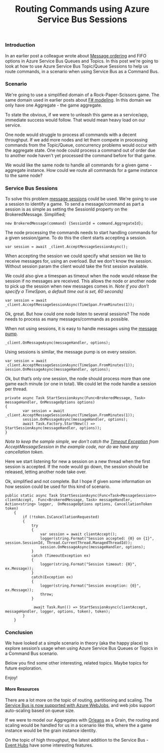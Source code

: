 ﻿---
layout: default
title: Routing Commands using Azure Service Bus Sessions
---

### Introduction

In an earlier post a colleague wrote about [Message ordering](http://www.jayway.com/2013/12/20/message-ordering-on-windows-azure-service-bus-queues/) and FIFO options in Azure Service Bus Queues and Topics. In this post we're going to look at how to use Azure Service Bus Topic/Queue Sessions to help us route commands, in a scenario when using Service Bus as a Command Bus.

### Scenario
We're going to use a simplified domain of a Rock-Paper-Scissors game. The same domain used in earlier posts about [F# modeling](http://www.jayway.com/2014/01/13/exploring-f-through-modeling/).
In this domain we only have one Aggregate - the game aggregate. 

To state the obvious, if we were to unleash this game as a service/app, immediate success would follow. That would mean heavy load on our service.

One node would struggle to process all commands with a decent throughput.
If we add more nodes and let them compete in processing commands from the Topic/Queue, concurrency problems would occur with the aggregate state. One node could process a command out of order due to another node haven't yet processed the command before for that game.

We would like the same node to handle all commands for a given game - aggregate instance. How could we route all commands for a game instance to the same node?

### Service Bus Sessions
To solve this problem [message sessions](http://msdn.microsoft.com/en-us/library/microsoft.servicebus.messaging.messagesession.aspx) could be used. We're going to use a session to identify a game.
To send a message/command as part a session is as simple as setting the SessionId property on the BrokeredMessage.
Simplified;

    new BrokeredMessage(command) {SessionId = command.AggregateId};

The node processing the commands needs to start handling commands for a given session/game.
To do this the client starts accepting a session.

    var session = await _client.AcceptMessageSessionAsync();

When accepting the session we could specify what session we like to receive messages for, using an overload. But we don't know the session. Without session param the client would take the first session available.

We could also give a timespan as timeout when the node would release the session if no messages are received. This allows the node or another node to pick up the session when new messages comes in. *Note if you don't specify a TimeSpan, a default time out is set, 60 seconds)*

    var session = await _client.AcceptMessageSessionAsync(TimeSpan.FromMinutes(1));

Ok, great. But how could one node listen to several sessions? The node needs to process as many messages/commands as possible.

When not using sessions, it is easy to handle messages using the [message pump](http://msdn.microsoft.com/en-us/library/azure/dn198643.aspx).

    _client.OnMessageAsync(messageHandler, options);


Using sessions is similar, the message pump is on every session.

	var session = await _client.AcceptMessageSessionAsync(TimeSpan.FromMinutes(1));
    session.OnMessageAsync(messageHandler, options);
            
Ok, but that’s only one session, the node should process more than one game each minute (or one in total).
We could let the node handle a session per thread.

	private async Task StartSessionAsync(Func<BrokeredMessage, Task> messageHandler, OnMessageOptions options)
    {
            var session = await _client.AcceptMessageSessionAsync(TimeSpan.FromMinutes(1));
            session.OnMessageAsync(messageHandler, options);
            await Task.Factory.StartNew(() => StartSessionAsync(messageHandler, options));
    }

*Note to keep the sample simple, we don't catch the [Timeout Exception](http://msdn.microsoft.com/en-us/library/hh293141.aspx) from AcceptMessageSession in the example code, nor do we have any cancellation token*.

Here we start listening for new a session on a new thread when the first session is accepted.
If the node would go down, the session should be released, letting another node take over.

Ok, simplified and not complete.  But I hope if given some information on how session could be used for this kind of scenario.

	public static async Task StartSessionAsync(Func<Task<MessageSession>> clientAccept,  Func<BrokeredMessage, Task> messageHandler, Action<string> logger,  OnMessageOptions options, CancellationToken token)
        {
            if (!token.IsCancellationRequested)
            {
                try
                {
                    var session = await clientAccept();
                    logger(string.Format("Session accepted: {0} on {1}", session.SessionId, Thread.CurrentThread.ManagedThreadId));
                    session.OnMessageAsync(messageHandler, options);
                }
                catch (TimeoutException ex)
                {
                    logger(string.Format("Session timeout: {0}", ex.Message));
                }
                catch(Exception ex)
                {
                    logger(string.Format("Session exception: {0}", ex.Message));
                    throw;
                }

                 await Task.Run(() => StartSessionAsync(clientAccept, messageHandler, logger, options, token), token);
            }
        } 

### Conclusion
We have looked at a simple scenario in theory (aka the happy place) to explore session’s usage when using Azure Service Bus Queues or Topics in a Command Bus scenario.

Below you find some other interesting, related topics.
Maybe topics for future exploration.

Enjoy!

#### More Resources
There are a lot more on the topic of routing, partitioning and scaling.
The [Service Bus is now supported with Azure WebJobs](http://www.nuget.org/packages/Microsoft.Azure.Jobs.ServiceBus/0.3.1-beta), and web jobs support auto-scaling based on queue size.

If we were to model our Aggregates with [Orleans](http://research.microsoft.com/en-us/projects/orleans/) as a Grain, the routing and scaling would be handled for us in a scenario like this, where the a game instance would be the grain instance identity.

On the topic of high throughput, the latest addition to the Service Bus - [Event Hubs](http://azure.microsoft.com/en-us/services/event-hubs/) have some interesting features.





